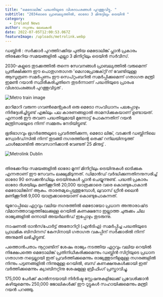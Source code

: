 ```yaml
---
title: "മെട്രോലിങ്ക് പദ്ധതിയുടെ വിശദാംശങ്ങൾ പുറത്തുവിട്ടു. "
subtitle: "2034ഓടെ പ്രാബല്യത്തിൽ, ഓരോ 3 മിനുട്ടിലും ട്രെയിൻ "
category:
  - Ireland News
author: സ്വന്തം ലേഖകൻ
date: 2022-07-05T12:00:53.067Z
featureImage: /uploads/metrolink.webp
---
```

ഡബ്ലിൻ : സർക്കാർ പുറത്തിറക്കിയ പുതിയ മെട്രോലിങ്ക്  പ്ലാൻ പ്രകാരം തിരക്കേറിയ സമയങ്ങളിൽ എല്ലാ 3 മിനിറ്റിലും ട്രെയിൻ സർവീസ്.

2030-കളുടെ തുടക്കത്തിൽ തന്നെ സേവനങ്ങൾ പ്രാബല്യത്തിൽ വരുമെന്ന് പ്രതീക്ഷിക്കുന്ന ഈ  പൊതുഗതാഗത 'മെഗാപ്രോജക്‌റ്റി'ന് വേണ്ടിയുള്ള ആസൂത്രണ സമർപ്പണം ഈ സെപ്റ്റംബറിൽ സമർപ്പിക്കുമെന്ന് ഗതാഗത മന്ത്രി ഇമൺ റയാൻ സ്ഥിരീകരിച്ചതിനെ തുടർന്നാണ്  പദ്ധതിയുടെ പ്രാരംഭ വിശദാംശങ്ങൾ പുറത്തുവിട്ടത് .

![Metro train image](/uploads/siemens-piccadilly-line-exterior-02.webp "metrolink dublin")

മാറിമാറി വരുന്ന ഗവൺമെന്റുകൾ ഒരു മെട്രോ സംവിധാനം പലപ്പോഴും നിർദ്ദേശിച്ചിട്ടുണ്ട് എങ്കിലും  പല കാരണങ്ങളാൽ താമസിക്കുകയാണ് ഉണ്ടായത്. എന്നാൽ ഈ തവണ  പദ്ധതിയുമായി മുന്നോട്ട് പോകുന്നതിന് റയൻ മന്ത്രിസഭയുടെ  നിന്ന് സമ്മതം നേടിയിട്ടുണ്ട്. 

ഭൂരിഭാഗവും ഭൂഗർഭത്തലൂടെ  പ്രവർത്തിക്കുന്ന, മെട്രോ ലിങ്ക്, വടക്കൻ ഡബ്ലിനിലെ സ്വോർഡ്‌സിൽ നിന്ന് തുടങ്ങി  നഗരത്തിന്റെ തെക്ക് റനിലയിനടുത്ത് ചാൾമോണ്ടിൽ അവസാനിക്കാൻ വേണ്ടത് 25 മിനുട്ട് .

![Metrolink Dublin](/uploads/metrolink.webp "Proposed plan Metrolink")

\
തിരക്കേറിയ സമയങ്ങളിൽ ഓരോ മൂന്ന് മിനിറ്റിലും ട്രെയിനുകൾ ഓടിക്കുക എന്നതാണ് ഈ സേവനം ലക്ഷ്യമിടുന്നത്. ഡിമാൻഡ് വർദ്ധിക്കുന്നതിനനുസരിച്ച്   ഓരോ 90 സെക്കൻഡിലും ട്രെയിനുകൾ പ്ലാൻ ചെയ്യുന്നുണ്ട്.   പദ്ധതി പ്രകാരം  ഓരോ ദിശയിലും മണിക്കൂറിൽ 20,000 യാത്രക്കാരെ വരെ കൊണ്ടുപോകാൻ മെട്രോലിങ്കിന്  ആകും.  താരതമ്യപ്പെടുത്തുമ്പോൾ, ലുവാസ് ഗ്രീൻ ലൈൻ മണിക്കൂറിൽ 9,000 യാത്രക്കാരെയാണ് കൊണ്ടുപോകുന്നത്. 

യൂറോപ്പിലെ ഏറ്റവും വലിയ നഗരത്തിൽ മെട്രോയോ പ്രധാന അന്താരാഷ്‌ട്ര വിമാനത്താവളത്തിലേക്കുള്ള റെയിൽ കണക്ഷനോ ഇല്ലാത്ത ചുരുക്കം ചില രാജ്യങ്ങളിൽ ഒന്നായി അയർലൻഡ് ഇപ്പോഴും തുടരുന്നു. 

നാഷണൽ ട്രാൻസ്‌പോർട്ട് അതോറിറ്റി (എൻ‌ടി‌എ) സമർപ്പിച്ച പദ്ധതിയുടെ പ്രാഥമിക ബിസിനസ് കേസിനായി ഗതാഗത വകുപ്പിന് സർക്കാരിൽ നിന്ന്  അനുമതി ലഭിച്ചിട്ടുണ്ട്.

പത്തൊൻപതാം നൂറ്റാണ്ടിന് ശേഷം രാജ്യം നടത്തിയ ഏറ്റവും വലിയ റെയിൽ നിക്ഷേപത്തെ മെട്രോലിങ്ക് പ്രതിനിധീകരിക്കുമെന്നും ഡബ്ലിൻ സിറ്റിയുടെ പ്രധാന ഗതാഗത നട്ടെല്ലായി ഇത് പ്രവർത്തിക്കുമെന്നും രാജ്യത്തുടനീളമുള്ള നഗരങ്ങളിൽ നിന്നും പട്ടണങ്ങളിൽ നിന്നുമുള്ള റെയിൽ, ബസ് കണക്ഷനുകൾക്കായി ഇത് വർത്തിക്കുമെന്നും ക്യാബിനറ്റിനു ശേഷമുള്ള ബ്രീഫിംഗ് പ്രസ്താവിച്ചു.

175,000 പേർക്ക് കാൽനടയായി നിർദിഷ്ട സ്റ്റേഷനുകളിലേക്ക് പ്രവേശിക്കാൻ കഴിയുമെന്നും 250,000 ജോലികൾക്ക് ഈ റൂട്ടുകൾ സഹായിക്കുമെന്നും മന്ത്രി റയൻ പറഞ്ഞു.